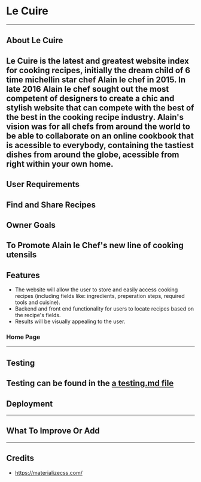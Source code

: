 # Le Cuire
------
## About Le Cuire

Le Cuire is the latest and greatest website index for cooking recipes, initially the dream child of 6 time michellin star chef Alain le chef in 2015. In late 2016 Alain le chef sought out the most competent of designers to create a chic and stylish website that can compete with the best of the best in the cooking recipe industry. Alain's vision was for all chefs from around the world to be able to collaborate on an online cookbook that is acessible to everybody, containing the tastiest dishes from around the globe, acessible from right within your own home.
------
## User Requirements
Find and Share Recipes
-------
## Owner Goals
To Promote Alain le Chef's new line of cooking utensils
-------
## Features
* The website will allow the user to store and easily access cooking recipes (including fields like: ingredients, preperation steps, required tools and cuisine).
* Backend and front end functionality for users to locate recipes based on the recipe's fields.
* Results will be visually appealing to the user.
### Home Page

-------
## Testing

Testing can be found in the [a testing.md file ](testing.md) 
--------
## Deployment

--------
## What To Improve Or Add

--------
## Credits

* https://materializecss.com/